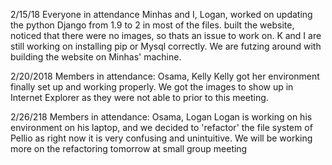 2/15/18
Everyone in attendance
Minhas and  I, Logan, worked on updating the python Django from 1.9 to 2 in most of the files. 
built the website, noticed that there were no images, so thats an issue to work on.
K and I are still working on installing pip or Mysql correctly. We are futzing around with building the website on Minhas' machine.

2/20/2018
Members in attendance: Osama, Kelly
Kelly got her environment finally set up and working properly. We got the images to show up in Internet Explorer as they were not able to prior to this meeting.

2/26/218
Members in attendance: Osama, Logan
Logan is working on his environment on his laptop, and we decided to 'refactor' the file system of Pellio as right now it is very confusing and unintuitive. We will be working more on the refactoring tomorrow at small group meeting
